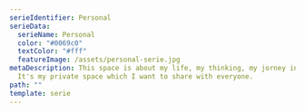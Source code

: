```yaml
---
serieIdentifier: Personal
serieData:
  serieName: Personal
  color: "#0069c0"
  textColor: "#fff"
  featureImage: /assets/personal-serie.jpg
metaDescription: This space is about my life, my thinking, my jorney in life.
  It's my private space which I want to share with everyone.
path: ""
template: serie
---
```

